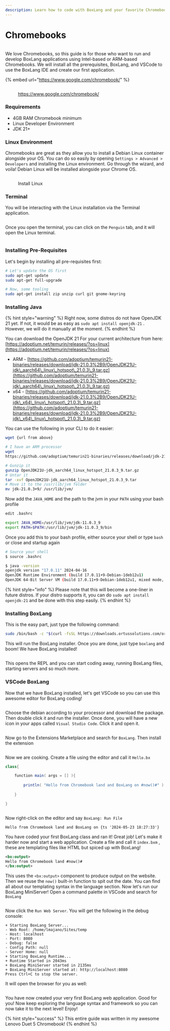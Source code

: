 ```yaml
---
description: Learn how to code with BoxLang and your favorite Chromebook!
---
```


# Chromebooks

<figure><img src="../../.gitbook/assets/chromebooks.png" alt=""><figcaption></figcaption></figure>

We love Chromebooks, so this guide is for those who want to run and develop BoxLang applications using Intel-based or ARM-based Chromebooks.  We will install all the prerequisites, BoxLang, and VSCode to use the BoxLang IDE and create our first application.

{% embed url="https://www.google.com/chromebook/" %}

<figure><img src="../../.gitbook/assets/CB_Hero_Base.width-1200.format-webp.webp" alt=""><figcaption><p><a href="https://www.google.com/chromebook/">https://www.google.com/chromebook/</a></p></figcaption></figure>

### Requirements

* 4GB RAM Chromebook minimum
* Linux Developer Environment
* JDK 21+

### Linux Environment

Chromebooks are great as they allow you to install a Debian Linux container alongside your OS.  You can do so easily by opening `Settings > Advanced > Developers` and installing the Linux environment.  Go through the wizard, and voila! Debian Linux will be installed alongside your Chrome OS. &#x20;

<figure><img src="../../.gitbook/assets/Screenshot 2024-05-23 19.44.51.png" alt=""><figcaption><p>Install Linux</p></figcaption></figure>

### Terminal

You will be interacting with the Linux installation via the Terminal application.

<figure><img src="../../.gitbook/assets/Screenshot 2024-05-23 19.51.21.png" alt=""><figcaption></figcaption></figure>

Once you open the terminal, you can click on the `Penguin` tab, and it will open the Linux terminal.

<figure><img src="../../.gitbook/assets/Screenshot 2024-05-23 19.45.53 (1).png" alt=""><figcaption></figcaption></figure>

### Installing Pre-Requisites

Let's begin by installing all pre-requisites first:

```bash
# Let's update the OS first
sudo apt-get update
sudo apt-get full-upgrade

# Now, some tooling
sudo apt-get install zip unzip curl git gnome-keyring
```

### Installing Java

{% hint style="warning" %}
Right now, some distros do not have OpenJDK 21 yet.  If not, it would be as easy as `sudo apt install openjdk-21` . However, we will do it manually at the moment.
{% endhint %}

You can download the OpenJDK 21 For your current architecture from here: [https://adoptium.net/temurin/releases/?os=linux](https://adoptium.net/temurin/releases/?os=linux)

* ARM - [https://github.com/adoptium/temurin21-binaries/releases/download/jdk-21.0.3%2B9/OpenJDK21U-jdk\_aarch64\_linux\_hotspot\_21.0.3\_9.tar.gz](https://github.com/adoptium/temurin21-binaries/releases/download/jdk-21.0.3%2B9/OpenJDK21U-jdk\_aarch64\_linux\_hotspot\_21.0.3\_9.tar.gz)
* x64 - [https://github.com/adoptium/temurin21-binaries/releases/download/jdk-21.0.3%2B9/OpenJDK21U-jdk\_x64\_linux\_hotspot\_21.0.3\_9.tar.gz](https://github.com/adoptium/temurin21-binaries/releases/download/jdk-21.0.3%2B9/OpenJDK21U-jdk\_x64\_linux\_hotspot\_21.0.3\_9.tar.gz)

You can use the following in your CLI to do it easier:

```bash
wget {url from above}

# I have an ARM processor
wget 
https://github.com/adoptium/temurin21-binaries/releases/download/jdk-21.0.3%2B9/OpenJDK21U-jdk_aarch64_linux_hotspot_21.0.3_9.tar.gz

# Gunzip it
gunzip OpenJDK21U-jdk_aarch64_linux_hotspot_21.0.3_9.tar.gz
# Untar it
tar -xvf OpenJDK21U-jdk_aarch64_linux_hotspot_21.0.3_9.tar
# Move it to the /usr/lib/jvm folder
mv jdk-21.0.3+9/ /usr/lib/jvm/
```

Now add the `JAVA_HOME` and the path to the jvm in your `PATH` using your bash profile

```bash
edit .bashrc

export JAVA_HOME=/usr/lib/jvm/jdk-11.0.3_9
export PATH=$PATH:/usr/lib/jvm/jdk-11.0.3_9/bin
```

Once you add this to your bash profile, either source your shell or type `bash` or close and startup again

```bash
# Source your shell
$ source .bashrc

$ java -version
openjdk version "17.0.11" 2024-04-16
OpenJDK Runtime Environment (build 17.0.11+9-Debian-1deb12u1)
OpenJDK 64-Bit Server VM (build 17.0.11+9-Debian-1deb12u1, mixed mode, sharing)
```

{% hint style="info" %}
Please note that this will become a one-liner in future distros.  If your distro supports it, you can do `sudo apt install openjdk-21` and be done with this step easily.
{% endhint %}

### Installing BoxLang

This is the easy part, just type the following command:

```bash
sudo /bin/bash -c "$(curl -fsSL https://downloads.ortussolutions.com/ortussolutions/boxlang/install-boxlang.sh)"
```

This will run the BoxLang installer.  Once you are done, just type `boxlang` and boom! We have BoxLang installed!

<figure><img src="../../.gitbook/assets/image (1) (1) (1) (1) (1).png" alt=""><figcaption></figcaption></figure>

This opens the REPL and you can start coding away, running BoxLang files, starting servers and so much more.

### VSCode BoxLang

Now that we have BoxLang installed, let's get VSCode so you can use this awesome editor for BoxLang coding!

<figure><img src="../../.gitbook/assets/image (1) (1) (1) (1) (1) (1).png" alt=""><figcaption></figcaption></figure>

Choose the debian according to your processor and download the package.  Then double click it and run the installer.  Once done, you will have a new icon in your apps called `Visual Studio Code`. Click it and open it.

<figure><img src="../../.gitbook/assets/image (2) (1).png" alt=""><figcaption></figcaption></figure>

Now go to the Extensions Marketplace and search for `BoxLang`.  Then install the extension

<figure><img src="../../.gitbook/assets/image (3) (1).png" alt=""><figcaption></figcaption></figure>

Now we are cooking.  Create a file using the editor and call it `Hello.bx`

```groovy
class{

    function main( args = [] ){
    
        println( "Hello from Chromebook land and BoxLang on #now()#" )
    
    }

}
```

<figure><img src="../../.gitbook/assets/image (4) (1).png" alt=""><figcaption></figcaption></figure>

Now right-click on the editor and say `BoxLang: Run File`

```
Hello from Chromebook land and BoxLang on {ts '2024-05-23 18:27:33'}
```

You have coded your first BoxLang class and ran it!  Great job!  Let's make it harder now and start a web application.  Create a file and call it `index.bxm` , these are templating files like HTML but spiced up with BoxLang!

```xml
<bx:output>
Hello from Chromebook land #now()#
</bx:output>
```

This uses the `<bx:output>` component to produce output on the website.  Then we reuse the `now()` built-in function to spit out the date.  You can find all about our templating syntax in the language section.  Now let's run our BoxLang MiniServer!  Open a command palette in VSCode and search for `BoxLang`

<figure><img src="../../.gitbook/assets/image (5) (1).png" alt=""><figcaption></figcaption></figure>

Now click the `Run Web Server`. You will get the following in the debug console:

```
+ Starting BoxLang Server...
- Web Root: /home/lmajano/Sites/temp
- Host: localhost
- Port: 8080
- Debug: false
- Config Path: null
- Server Home: null
+ Starting BoxLang Runtime...
+ Runtime Started in 2043ms
+ BoxLang MiniServer started in 2135ms
+ BoxLang MiniServer started at: http://localhost:8080
Press Ctrl+C to stop the server.
```

It will open the browser for you as well:

<figure><img src="../../.gitbook/assets/image (6).png" alt=""><figcaption></figcaption></figure>

You have now created your very first BoxLang web application. Good for you!  Now keep exploring the language syntax and framework so you can now take it to the next level!  Enjoy!

{% hint style="success" %}
This entire guide was written in my awesome Lenovo Duet 5 Chromebook!
{% endhint %}
